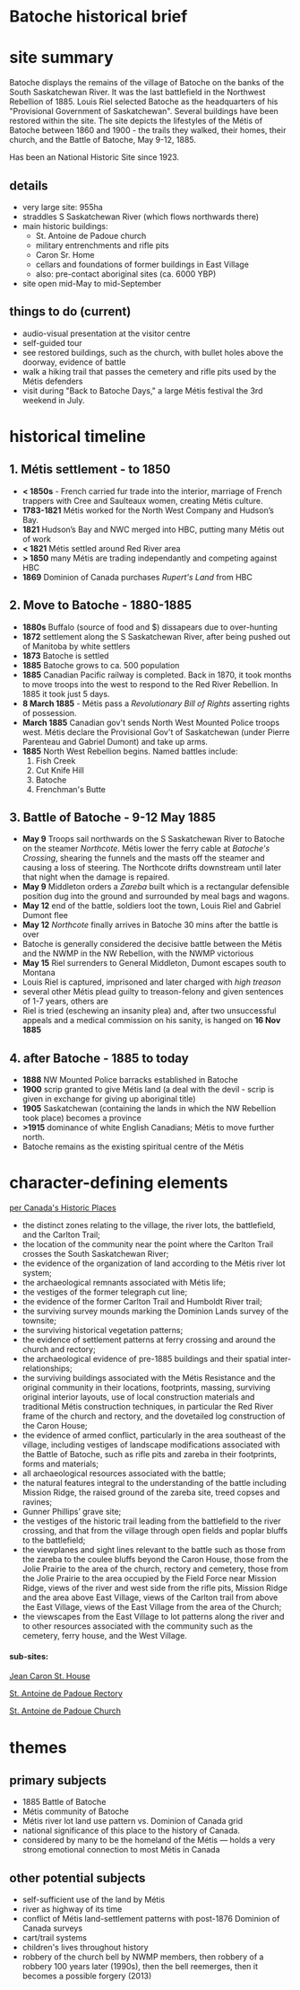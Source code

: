 # Batoche historical brief

# site summary

Batoche displays the remains of the village of Batoche on the banks of the South Saskatchewan River. It was the last battlefield in the Northwest Rebellion of 1885. Louis Riel selected Batoche as the headquarters of his "Provisional Government of Saskatchewan". Several buildings have been restored within the site. The site depicts the lifestyles of the Métis of Batoche between 1860 and 1900 - the trails they walked, their homes, their church, and the Battle of Batoche, May 9-12, 1885.

Has been an National Historic Site since 1923.

## details 

- very large site: 955ha
- straddles S Saskatchewan River (which flows northwards there)
- main historic buildings:
    - St. Antoine de Padoue church
    - military entrenchments and rifle pits
    - Caron Sr. Home
	- cellars and foundations of former buildings in East Village
	- also: pre-contact aboriginal sites (ca. 6000 YBP)
- site open mid-May to mid-September

## things to do (current) 

- audio-visual presentation at the visitor centre
- self-guided tour
- see restored buildings, such as the church, with bullet holes above the doorway, evidence of battle
- walk a hiking trail that passes the cemetery and rifle pits used by the Métis defenders
- visit during "Back to Batoche Days," a large Métis festival the 3rd weekend in July.

# historical timeline 

## 1. Métis settlement - to 1850 

- **< 1850s** - French carried fur trade into the interior, marriage of French trappers with Cree and Saulteaux women, creating Métis culture.
- **1783-1821** Métis worked for the North West Company and Hudson’s Bay.
- **1821** Hudson’s Bay and NWC merged into HBC, putting many Métis out of work
- **< 1821** Métis settled around Red River area
- **> 1850** many Métis are trading independantly and competing against HBC
- **1869** Dominion of Canada purchases *Rupert's Land* from HBC

## 2. Move to Batoche - 1880-1885 

- **1880s** Buffalo (source of food and $) dissapears due to over-hunting
- **1872** settlement along the S Saskatchewan River, after being pushed out of Manitoba by white settlers
- **1873** Batoche is settled
- **1885** Batoche grows to ca. 500 population
- **1885** Canadian Pacific railway is completed. Back in 1870, it took months to move troops into the west to respond to the Red River Rebellion. In 1885 it took just 5 days.
- **8 March 1885** - Métis pass a *Revolutionary Bill of Rights* asserting rights of possession. 
- **March 1885** Canadian gov't sends North West Mounted Police troops west. Métis declare the Provisional Gov't of Saskatchewan (under Pierre Parenteau and Gabriel Dumont) and take up arms. 
- **1885** North West Rebellion begins. Named battles include:
    1. Fish Creek
    2. Cut Knife Hill
    3. Batoche 
    4. Frenchman's Butte

## 3. Battle of Batoche - 9-12 May 1885 

- **May 9** Troops sail northwards on the S Saskatchewan River to Batoche on the steamer *Northcote*. Métis lower the ferry cable at *Batoche's Crossing*, shearing the funnels and the masts off the steamer and causing a loss of steering. The Northcote drifts downstream until later that night when the damage is repaired.
- **May 9** Middleton orders a *Zareba* built which is a rectangular defensible position dug into the ground and surrounded by meal bags and wagons.
- **May 12** end of the battle, soldiers loot the town, Louis Riel and Gabriel Dumont flee
- **May 12** *Northcote* finally arrives in Batoche 30 mins after the battle is over
- Batoche is generally considered the decisive battle between the Métis and the NWMP in the NW Rebellion, with the NWMP victorious
- **May 15** Riel surrenders to General Middleton, Dumont escapes south to Montana
- Louis Riel is captured, imprisoned and later charged with *high treason*
- several other Métis plead guilty to treason-felony and given sentences of 1-7 years, others are 
- Riel is tried (eschewing an insanity plea) and, after two unsuccessful appeals and a medical commission on his sanity, is hanged on **16 Nov 1885**

## 4. after Batoche - 1885 to today 

- **1888** NW Mounted Police barracks established in Batoche
- **1900** scrip granted to give Métis land (a deal with the devil - scrip is given in exchange for giving up aboriginal title)
- **1905** Saskatchewan (containing the lands in which the NW Rebellion took place) becomes a province 
- **>1915** dominance of white English Canadians; Métis to move further north.
- Batoche remains as the existing spiritual centre of the Métis

# character-defining elements 

[per Canada's Historic Places](http://www.historicplaces.ca/en/rep-reg/place-lieu.aspx?id=14598&pid=0)

- the distinct zones relating to the village, the river lots, the battlefield, and the Carlton Trail;
- the location of the community near the point where the Carlton Trail crosses the South Saskatchewan River;
- the evidence of the organization of land according to the Métis river lot system;
- the archaeological remnants associated with Métis life;
- the vestiges of the former telegraph cut line;
- the evidence of the former Carlton Trail and Humboldt River trail;
- the surviving survey mounds marking the Dominion Lands survey of the townsite;
- the surviving historical vegetation patterns;
- the evidence of settlement patterns at ferry crossing and around the church and rectory;
- the archaeological evidence of pre-1885 buildings and their spatial inter-relationships;
- the surviving buildings associated with the Métis Resistance and the original community in their locations, footprints, massing, surviving original interior layouts, use of local construction materials and traditional Métis construction techniques, in particular the Red River frame of the church and rectory, and the dovetailed log construction of the Caron House;
- the evidence of armed conflict, particularly in the area southeast of the village, including vestiges of landscape modifications associated with the Battle of Batoche, such as rifle pits and zareba in their footprints, forms and materials;
- all archaeological resources associated with the battle;
- the natural features integral to the understanding of the battle including Mission Ridge, the raised ground of the zareba site, treed copses and ravines;
- Gunner Phillips’ grave site;
- the vestiges of the historic trail leading from the battlefield to the river crossing, and that from the village through open fields and poplar bluffs to the battlefield;
- the viewplanes and sight lines relevant to the battle such as those from the zareba to the coulee bluffs beyond the Caron House, those from the Jolie Prairie to the area of the church, rectory and cemetery, those from the Jolie Prairie to the area occupied by the Field Force near Mission Ridge, views of the river and west side from the rifle pits, Mission Ridge and the area above East Village, views of the Carlton trail from above the East Village, views of the East Village from the area of the Church;
- the viewscapes from the East Village to lot patterns along the river and to other resources associated with the community such as the cemetery, ferry house, and the West Village.

#### sub-sites:

[Jean Caron St. House](http://www.historicplaces.ca/en/rep-reg/place-lieu.aspx?id=4684)

[St. Antoine de Padoue Rectory](http://www.historicplaces.ca/en/rep-reg/place-lieu.aspx?id=4762)

[St. Antoine de Padoue Church](http://www.historicplaces.ca/en/rep-reg/place-lieu.aspx?id=15526)

# themes

## primary subjects

- 1885 Battle of Batoche
- Métis community of Batoche
- Métis river lot land use pattern vs. Dominion of Canada grid
- national significance of this place to the history of Canada.
- considered by many to be the homeland of the Métis — holds a very strong emotional connection to most Métis in Canada

## other potential subjects

- self-sufficient use of the land by Métis
- river as highway of its time
- conflict of Métis land-settlement patterns with post-1876 Dominion of Canada surveys
- cart/trail systems
- children's lives throughout history
- robbery of the church bell by NWMP members, then robbery of a robbery 100 years later (1990s), then the bell reemerges, then it becomes a possible forgery (2013) 

